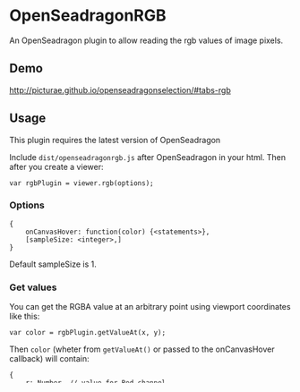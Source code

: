 # OpenSeadragonRGB

An OpenSeadragon plugin to allow reading the rgb values of image pixels.

## Demo

http://picturae.github.io/openseadragonselection/#tabs-rgb

## Usage

This plugin requires the latest version of OpenSeadragon

Include `dist/openseadragonrgb.js` after OpenSeadragon in your html. Then after you create a viewer:

    var rgbPlugin = viewer.rgb(options);

### Options

    {
        onCanvasHover: function(color) {<statements>},
        [sampleSize: <integer>,]
    }

Default sampleSize is 1.

### Get values

You can get the RGBA value at an arbitrary point using viewport coordinates like this:

    var color = rgbPlugin.getValueAt(x, y);

Then `color` (wheter from `getValueAt()` or passed to the onCanvasHover callback) will contain:

    {
        r: Number, // value for Red channel
        g: Number, // value for Green channel
        b: Number, // value for Blue channel
        a: Number, // value for Alpha channel
        image: OpenSeadragon.TiledImage // image that contains this pixel if there is any
    }

## CORS

If your tiles come from a different domain, you may get this error in the console:

    Uncaught SecurityError: Failed to execute 'getImageData' on 'CanvasRenderingContext2D': The canvas has been tainted by cross-origin data.

The only way to fix this is to make the tile server return the `Access-Control-Allow-Origin: *` header and pass the `crossOriginPolicy: 'Anonymous'` option to OpenSeadragon. For more info on this go to https://developer.mozilla.org/en-US/docs/Web/HTTP/Access_control_CORS#Access-Control-Allow-Origin

## Development

Use npn run watch when developing. It causes ESLint to check your code for errors. When the code is ok the plugin is build.
